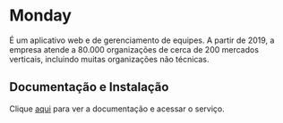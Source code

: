# Monday

É um aplicativo web e de gerenciamento de equipes. A partir de 2019, a empresa atende a 80.000 organizações de cerca de 200 mercados verticais, incluindo muitas organizações não técnicas.

## Documentação e Instalação

Clique [aqui](https://monday.com/) para ver a documentação e acessar o serviço.